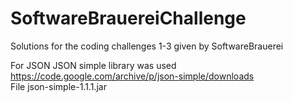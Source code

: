 # SoftwareBrauereiChallenge
Solutions for the coding challenges 1-3 given by SoftwareBrauerei

For JSON JSON simple library was used
https://code.google.com/archive/p/json-simple/downloads   
File json-simple-1.1.1.jar 

